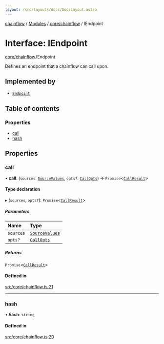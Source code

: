 ```yaml
---
layout: /src/layouts/docs/DocsLayout.astro
---
```


[chainflow](/docs/README) / [Modules](/docs/modules) / [core/chainflow](/docs/modules/core_chainflow) / IEndpoint

# Interface: IEndpoint

[core/chainflow](/docs/modules/core_chainflow).IEndpoint

Defines an endpoint that a chainflow can call upon.

## Implemented by

- [`Endpoint`](/docs/classes/http_endpoint.Endpoint)

## Table of contents

### Properties

- [call](/docs/interfaces/core_chainflow.IEndpoint#call)
- [hash](/docs/interfaces/core_chainflow.IEndpoint#hash)

## Properties

### call

• **call**: (`sources`: [`SourceValues`](/docs/modules/core_inputNode#sourcevalues), `opts?`: [`CallOpts`](/docs/interfaces/core_chainflow.CallOpts)) => `Promise`\<[`CallResult`](/docs/interfaces/core_chainflow.CallResult)\>

#### Type declaration

▸ (`sources`, `opts?`): `Promise`\<[`CallResult`](/docs/interfaces/core_chainflow.CallResult)\>

##### Parameters

| Name | Type |
| :------ | :------ |
| `sources` | [`SourceValues`](/docs/modules/core_inputNode#sourcevalues) |
| `opts?` | [`CallOpts`](/docs/interfaces/core_chainflow.CallOpts) |

##### Returns

`Promise`\<[`CallResult`](/docs/interfaces/core_chainflow.CallResult)\>

#### Defined in

[src/core/chainflow.ts:21](https://github.com/edwinlzs/chainflow/blob/d682462/src/core/chainflow.ts#L21)

___

### hash

• **hash**: `string`

#### Defined in

[src/core/chainflow.ts:20](https://github.com/edwinlzs/chainflow/blob/d682462/src/core/chainflow.ts#L20)
